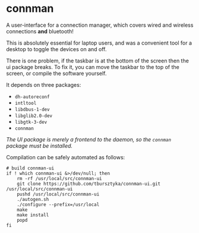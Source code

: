 
# connman

A user-interface for a connection manager, which covers wired and wireless connections **and** bluetooth!

This is absolutely essential for laptop users, and was a convenient tool for a desktop to toggle the devices on and off.

There is one problem, if the taskbar is at the bottom of the screen then the ui package breaks.  To fix it, you can move the taskbar to the top of the screen, or compile the software yourself.

It depends on three packages:

- `dh-autoreconf`
- `intltool`
- `libdbus-1-dev`
- `libglib2.0-dev`
- `libgtk-3-dev`
- `connman`

_The UI package is merely a frontend to the daemon, so the `connman` package must be installed._

Compilation can be safely automated as follows:

	# build connman-ui
	if ! which connman-ui &>/dev/null; then
		rm -rf /usr/local/src/connman-ui
		git clone https://github.com/tbursztyka/connman-ui.git /usr/local/src/connman-ui
		pushd /usr/local/src/connman-ui
		./autogen.sh
		./configure --prefix=/usr/local
		make
		make install
		popd
	fi
